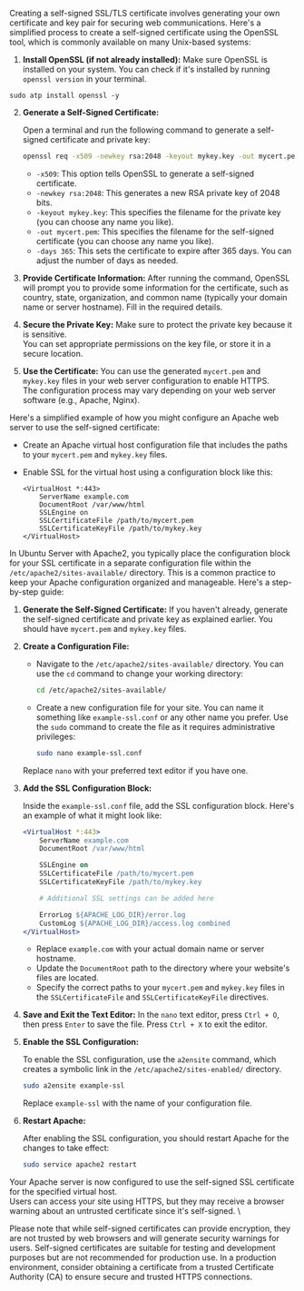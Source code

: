 Creating a self-signed SSL/TLS certificate involves generating your own certificate and key pair for securing web communications. Here's a simplified process to create a self-signed certificate using the OpenSSL tool, which is commonly available on many Unix-based systems:

1. **Install OpenSSL (if not already installed):** Make sure OpenSSL is installed on your system. You can check if it's installed by running `openssl version` in your terminal.
```
sudo atp install openssl -y
```
2. **Generate a Self-Signed Certificate:**

   Open a terminal and run the following command to generate a self-signed certificate and private key:

   ```bash
   openssl req -x509 -newkey rsa:2048 -keyout mykey.key -out mycert.pem -days 365
   ```

   - `-x509`: This option tells OpenSSL to generate a self-signed certificate.
   - `-newkey rsa:2048`: This generates a new RSA private key of 2048 bits.
   - `-keyout mykey.key`: This specifies the filename for the private key (you can choose any name you like).
   - `-out mycert.pem`: This specifies the filename for the self-signed certificate (you can choose any name you like).
   - `-days 365`: This sets the certificate to expire after 365 days. You can adjust the number of days as needed.

3. **Provide Certificate Information:** After running the command, OpenSSL will prompt you to provide some information for the certificate, such as country, state, organization, and common name (typically your domain name or server hostname). Fill in the required details.

4. **Secure the Private Key:** Make sure to protect the private key because it is sensitive. \
You can set appropriate permissions on the key file, or store it in a secure location.

5. **Use the Certificate:** You can use the generated `mycert.pem` and `mykey.key` files in your web server configuration to enable HTTPS. \
The configuration process may vary depending on your web server software (e.g., Apache, Nginx).

Here's a simplified example of how you might configure an Apache web server to use the self-signed certificate:

- Create an Apache virtual host configuration file that includes the paths to your `mycert.pem` and `mykey.key` files.

- Enable SSL for the virtual host using a configuration block like this:

   ```
   <VirtualHost *:443>
       ServerName example.com
       DocumentRoot /var/www/html
       SSLEngine on
       SSLCertificateFile /path/to/mycert.pem
       SSLCertificateKeyFile /path/to/mykey.key
   </VirtualHost>
   ```

In Ubuntu Server with Apache2, you typically place the configuration block for your SSL certificate in a separate configuration file within the `/etc/apache2/sites-available/` directory. This is a common practice to keep your Apache configuration organized and manageable. Here's a step-by-step guide:

1. **Generate the Self-Signed Certificate:** If you haven't already, generate the self-signed certificate and private key as explained earlier. You should have `mycert.pem` and `mykey.key` files.

2. **Create a Configuration File:**

   - Navigate to the `/etc/apache2/sites-available/` directory. You can use the `cd` command to change your working directory:

     ```bash
     cd /etc/apache2/sites-available/
     ```

   - Create a new configuration file for your site. You can name it something like `example-ssl.conf` or any other name you prefer. Use the `sudo` command to create the file as it requires administrative privileges:

     ```bash
     sudo nano example-ssl.conf
     ```

   Replace `nano` with your preferred text editor if you have one.

3. **Add the SSL Configuration Block:**

   Inside the `example-ssl.conf` file, add the SSL configuration block. Here's an example of what it might look like:

   ```apache
   <VirtualHost *:443>
       ServerName example.com
       DocumentRoot /var/www/html

       SSLEngine on
       SSLCertificateFile /path/to/mycert.pem
       SSLCertificateKeyFile /path/to/mykey.key

       # Additional SSL settings can be added here

       ErrorLog ${APACHE_LOG_DIR}/error.log
       CustomLog ${APACHE_LOG_DIR}/access.log combined
   </VirtualHost>
   ```

   - Replace `example.com` with your actual domain name or server hostname.
   - Update the `DocumentRoot` path to the directory where your website's files are located.
   - Specify the correct paths to your `mycert.pem` and `mykey.key` files in the `SSLCertificateFile` and `SSLCertificateKeyFile` directives.

4. **Save and Exit the Text Editor:** In the `nano` text editor, press `Ctrl + O`, then press `Enter` to save the file. Press `Ctrl + X` to exit the editor.

5. **Enable the SSL Configuration:**

   To enable the SSL configuration, use the `a2ensite` command, which creates a symbolic link in the `/etc/apache2/sites-enabled/` directory.

   ```bash
   sudo a2ensite example-ssl
   ```

   Replace `example-ssl` with the name of your configuration file.

6. **Restart Apache:**

   After enabling the SSL configuration, you should restart Apache for the changes to take effect:

   ```bash
   sudo service apache2 restart
   ```

Your Apache server is now configured to use the self-signed SSL certificate for the specified virtual host. \
Users can access your site using HTTPS, but they may receive a browser warning about an untrusted certificate since it's self-signed. \


Please note that while self-signed certificates can provide encryption, they are not trusted by web browsers and will generate security warnings for users. 
Self-signed certificates are suitable for testing and development purposes but are not recommended for production use. 
In a production environment, consider obtaining a certificate from a trusted Certificate Authority (CA) to ensure secure and trusted HTTPS connections.

